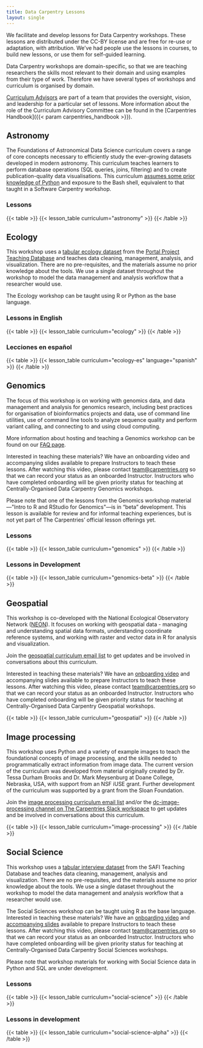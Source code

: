 ```yaml
---
title: Data Carpentry Lessons 
layout: single
---
```


We facilitate and develop lessons for Data Carpentry workshops. These lessons are distributed under the CC-BY license and are free for re-use or adaptation, with attribution. We’ve had people use the lessons in courses, to build new lessons, or use them for self-guided learning.

Data Carpentry workshops are domain-specific, so that we are teaching researchers the skills most relevant to their domain and using examples from their type of work. Therefore we have several types of workshops and curriculum is organised by domain.

[Curriculum Advisors](/about-us/curriculum-advisors/) are part of a team that provides the oversight, vision, and leadership for a particular set of lessons. More information about the role of the Curriculum Advisory Committee can be found in the [Carpentries Handbook]({{< param carpentries_handbook >}}).

## Astronomy

The Foundations of Astronomical Data Science curriculum covers a range of core concepts necessary to efficiently study the ever-growing datasets developed in modern astronomy. This curriculum teaches learners to perform database operations (SQL queries, joins, filtering) and to create publication-quality data visualisations. This curriculum [assumes some prior knowledge of Python](https://datacarpentry.github.io/astronomy-python/prereqs) and exposure to the Bash shell, equivalent to that taught in a Software Carpentry workshop.

### Lessons 
{{< table >}}
{{< lesson_table curriculum="astronomy" >}}
{{< /table >}}


## Ecology

This workshop uses a [tabular ecology dataset](https://datacarpentry.org/ecology-workshop/data/index.html) from the [Portal Project Teaching Database](https://figshare.com/articles/Portal_Project_Teaching_Database/1314459) and teaches data cleaning, management, analysis, and visualization. There are no pre-requisites, and the materials assume no prior knowledge about the tools. We use a single dataset throughout the workshop to model the data management and analysis workflow that a researcher would use.

The Ecology workshop can be taught using R or Python as the base language.

### Lessons in English
{{< table >}}
{{< lesson_table curriculum="ecology" >}}
{{< /table >}}

### Lecciones en español
{{< table >}}
{{< lesson_table curriculum="ecology-es" language="spanish" >}}
{{< /table >}}

## Genomics

The focus of this workshop is on working with genomics data, and data management and analysis for genomics research, including best practices for organisation of bioinformatics projects and data, use of command line utilities, use of command line tools to analyze sequence quality and perform variant calling, and connecting to and using cloud computing.

More information about hosting and teaching a Genomics workshop can be found on our [FAQ page](https://datacarpentry.org/genomics-workshop/faq).

Interested in teaching these materials? We have an onboarding video and accompanying slides available to prepare Instructors to teach these lessons. After watching this video, please contact team@carpentries.org so that we can record your status as an onboarded Instructor. Instructors who have completed onboarding will be given priority status for teaching at Centrally-Organised Data Carpentry Genomics workshops.

Please note that one of the lessons from the Genomics workshop material—"Intro to R and RStudio for Genomics"—is in “beta” development. This lesson is available for review and for informal teaching experiences, but is not yet part of The Carpentries’ official lesson offerings yet.

### Lessons

{{< table >}}
{{< lesson_table curriculum="genomics" >}}
{{< /table >}}

### Lessons in Development

{{< table >}}
{{< lesson_table curriculum="genomics-beta" >}}
{{< /table >}}

## Geospatial

This workshop is co-developed with the National Ecological Observatory Network ([NEON](http://www.neonscience.org/)). It focuses on working with geospatial data - managing and understanding spatial data formats, understanding coordinate reference systems, and working with raster and vector data in R for analysis and visualization.

Join the [geospatial curriculum email list](https://carpentries.topicbox.com/groups/curriculum-geospatial) to get updates and be involved in conversations about this curriculum.

Interested in teaching these materials? We have an [onboarding video](https://www.youtube.com/watch?v=Qtnb_eeHt7E) and accompanying slides available to prepare Instructors to teach these lessons. After watching this video, please contact team@carpentries.org so that we can record your status as an onboarded Instructor. Instructors who have completed onboarding will be given priority status for teaching at Centrally-Organised Data Carpentry Geospatial workshops.

{{< table >}}
{{< lesson_table curriculum="geospatial" >}}
{{< /table >}}

## Image processing

This workshop uses Python and a variety of example images to teach the foundational concepts of image processing, and the skills needed to programmatically extract information from image data. The current version of the curriculum was developed from material originally created by Dr. Tessa Durham Brooks and Dr. Mark Meysenburg at Doane College, Nebraska, USA, with support from an NSF iUSE grant. Further development of the curriculum was supported by a grant from the Sloan Foundation.

Join the [image processing curriculum email list](https://carpentries.topicbox.com/groups/curriculum-image) and/or the [dc-image-processing channel on The Carpentries Slack workspace](https://carpentries.slack.com/archives/C027H977ZGU) to get updates and be involved in conversations about this curriculum.

{{< table >}}
{{< lesson_table curriculum="image-processing" >}}
{{< /table >}}


## Social Science 

This workshop uses a [tabular interview dataset](https://datacarpentry.org/socialsci-workshop/data/) from the SAFI Teaching Database and teaches data cleaning, management, analysis and visualization. There are no pre-requisites, and the materials assume no prior knowledge about the tools. We use a single dataset throughout the workshop to model the data management and analysis workflow that a researcher would use.

The Social Sciences workshop can be taught using R as the base language. Interested in teaching these materials? We have an [onboarding video](https://www.youtube.com/watch?v=u4nDomxRVoI) and [accompanying slides](https://docs.google.com/presentation/d/1rR7pLSftBYBnLBmaMWeytfDtcRfwVUWxPYGx30ZJNkc/) available to prepare Instructors to teach these lessons. After watching this video, please contact team@carpentries.org so that we can record your status as an onboarded Instructor. Instructors who have completed onboarding will be given priority status for teaching at Centrally-Organised Data Carpentry Social Sciences workshops.

Please note that workshop materials for working with Social Science data in Python and SQL are under development.

### Lessons 

{{< table >}}
{{< lesson_table curriculum="social-science" >}}
{{< /table >}}

### Lessons in development

{{< table >}}
{{< lesson_table curriculum="social-science-alpha" >}}
{{< /table >}}

